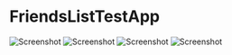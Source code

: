 # FriendsListTestApp

![Screenshot](f_1.png)
![Screenshot](f_2.png)
![Screenshot](f_3.png)
![Screenshot](f_4.png)

